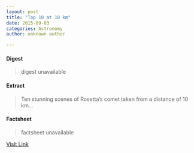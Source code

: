 ```yaml
---
layout: post
title: "Top 10 at 10 km"
date: 2015-09-03
categories: Astronomy
author: unknown author

---
```



#### Digest
>digest unavailable

#### Extract
>Ten stunning scenes of Rosetta’s comet taken from a distance of 10 km...

#### Factsheet
>factsheet unavailable

[Visit Link](http://www.esa.int/Our_Activities/Space_Science/Rosetta/Highlights/Top_10_at_10_km)



